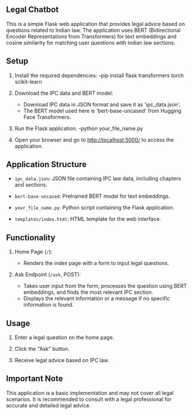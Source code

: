## Legal Chatbot

This is a simple Flask web application that provides legal advice based on questions related to Indian law. The application uses BERT (Bidirectional Encoder Representations from Transformers) for text embeddings and cosine similarity for matching user questions with Indian law sections.

## Setup

1. Install the required dependencies:
   -pip install flask transformers torch scikit-learn

2. Download the IPC data and BERT model:
   - Download IPC data in JSON format and save it as 'ipc_data.json'.
   - The BERT model used here is 'bert-base-uncased' from Hugging Face Transformers.

3. Run the Flask application:
   -python your_file_name.py

4. Open your browser and go to [http://localhost:5000/](http://localhost:5000/) to access the application.

## Application Structure

- `ipc_data.json`: JSON file containing IPC law data, including chapters and sections.

- `bert-base-uncased`: Pretrained BERT model for text embeddings.

- `your_file_name.py`: Python script containing the Flask application.

- `templates/index.html`: HTML template for the web interface.

## Functionality

1. Home Page (`/`):
   - Renders the index page with a form to input legal questions.

2. Ask Endpoint (`/ask`, POST):
   - Takes user input from the form, processes the question using BERT embeddings, and finds the most relevant IPC section.
   - Displays the relevant information or a message if no specific information is found.

## Usage

1. Enter a legal question on the home page.

2. Click the "Ask" button.

3. Receive legal advice based on IPC law.

## Important Note

This application is a basic implementation and may not cover all legal scenarios. It is recommended to consult with a legal professional for accurate and detailed legal advice.
